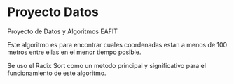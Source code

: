 # Proyecto Datos

Proyecto de Datos y Algoritmos EAFIT

Este algoritmo es para encontrar cuales coordenadas estan a menos de 100 metros entre ellas en el menor tiempo posible.

Se uso el Radix Sort como un metodo principal y significativo para el funcionamiento de este algoritmo.
